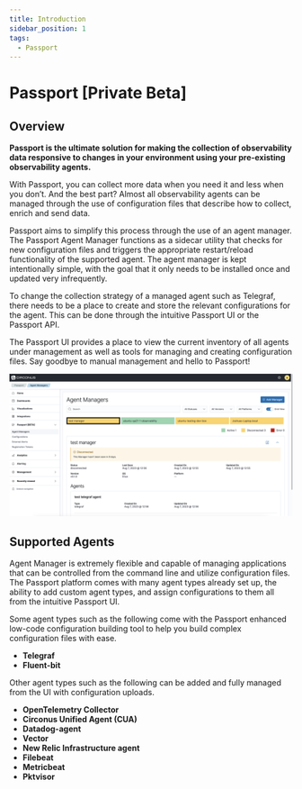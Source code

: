 ```yaml
---
title: Introduction
sidebar_position: 1
tags:
  - Passport
---
```


# Passport [Private Beta]

## Overview

**Passport is the ultimate solution for making the collection of observability data responsive to changes in your environment using your pre-existing observability agents.**

With Passport, you can collect more data when you need it and less when you don’t. And the best part? Almost all observability agents can be managed through the use of configuration files that describe how to collect, enrich and send data.

Passport aims to simplify this process through the use of an agent manager. The Passport Agent Manager functions as a sidecar utility that checks for new configuration files and triggers the appropriate restart/reload functionality of the supported agent. The agent manager is kept intentionally simple, with the goal that it only needs to be installed once and updated very infrequently.

To change the collection strategy of a managed agent such as Telegraf, there needs to be a place to create and store the relevant configurations for the agent. This can be done through the intuitive Passport UI or the Passport API.

The Passport UI provides a place to view the current inventory of all agents under management as well as tools for managing and creating configuration files. Say goodbye to manual management and hello to Passport!

![Configurations List Selected](./img/agent-manager-grid-view.png)

## Supported Agents

Agent Manager is extremely flexible and capable of managing applications that can be controlled from the command line and utilize configuration files. The Passport platform comes with many agent types already set up, the ability to add custom agent types, and assign configurations to them all from the intuitive Passport UI.

Some agent types such as the following come with the Passport enhanced low-code configuration building tool to help you build complex configuration files with ease.

- **Telegraf**
- **Fluent-bit**

Other agent types such as the following can be added and fully managed from the UI with configuration uploads.

- **OpenTelemetry Collector**
- **Circonus Unified Agent (CUA)**
- **Datadog-agent**
- **Vector**
- **New Relic Infrastructure agent**
- **Filebeat**
- **Metricbeat**
- **Pktvisor**
